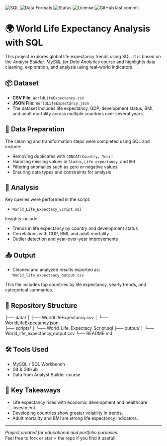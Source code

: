 ![SQL](https://img.shields.io/badge/Language-SQL-blue?style=flat-square)
![Data Formats](https://img.shields.io/badge/Data-CSV-green?style=flat-square)
![Status](https://img.shields.io/badge/Status-Completed-brightgreen?style=flat-square)
![License](https://img.shields.io/badge/License-MIT-lightgrey?style=flat-square)
![GitHub last commit](https://img.shields.io/github/last-commit/Jc-analyst/World_Life_Expectancy?style=flat-square)



# 🌍 World Life Expectancy Analysis with SQL

This project explores global life expectancy trends using SQL. It is based on the *Analyst Builder: MySQL for Data Analytics* course and highlights data cleaning, exploration, and analysis using real-world indicators.

## 📦 Dataset

- **CSV File**: `WorldLifeExpectancy.csv`
- **JSON File**: `WorldLifeExpectancy.json`
- The dataset includes life expectancy, GDP, development status, BMI, and adult mortality across multiple countries over several years.

## 🧹 Data Preparation

The cleaning and transformation steps were completed using SQL and include:
- Removing duplicates with `CONCAT(Country, Year)`
- Handling missing values in `Status`, `Life expectancy`, and `BMI`
- Filtering anomalies such as zero or negative values
- Ensuring data types and constraints for analysis

## 🧠 Analysis

Key queries were performed in the script:
- `World_Life_Expectacy_Script.sql`

Insights include:
- Trends in life expectancy by country and development status
- Correlations with GDP, BMI, and adult mortality
- Outlier detection and year-over-year improvements

## 📤 Output

- Cleaned and analyzed results exported as:  
  `World_life_expectancy_output.csv`

This file includes top countries by life expectancy, yearly trends, and categorical summaries.

## 📁 Repository Structure
├── data/ │ ├── WorldLifeExpectancy.csv  │ └── WorldLifeExpectancy.json  
├── scripts/ │ └── World_Life_Expectacy_Script.sql 
├── output/ │ └── World_life_expectancy_output.csv └── README.md


## 🛠️ Tools Used

- MySQL / SQL Workbench
- Git & GitHub
- Data from Analyst Builder course

## 📌 Key Takeaways

- Life expectancy rises with economic development and healthcare investment.
- Developing countries show greater volatility in trends.
- Adult mortality and BMI are strong life expectancy indicators.

---

*Project created for educational and portfolio purposes.*  
Feel free to fork or star ⭐ the repo if you find it useful!



